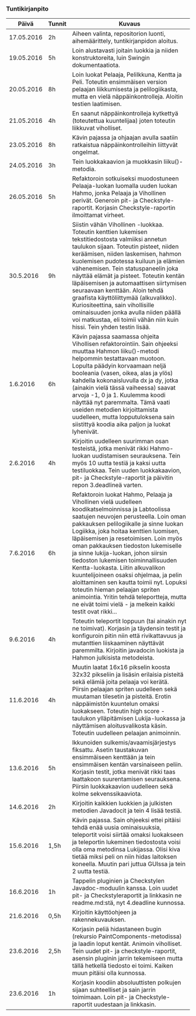 ### Tuntikirjanpito
Päivä | Tunnit | Kuvaus
--------------- | ----- | ------
17.05.2016 | 2h | Aiheen valinta, repositorion luonti, aihemäärittely, tuntikirjanpidon aloitus.
19.05.2016 | 5h | Loin alustavasti joitain luokkia ja niiden konstruktoreita, luin Swingin dokumentaatiota.
20.05.2016 | 8h | Loin luokat Pelaaja, PeliIkkuna, Kentta ja Peli. Toteutin ensimmäisen version pelaajan liikkumisesta ja pelilogiikasta, mutta en vielä näppäinkontrolleja. Aloitin testien laatimisen. 
21.05.2016 | 4h | En saanut näppäinkontrolleja kytkettyä (toteutettua kuuntelijaa) joten toteutin liikkuvat viholliset. 
23.05.2016 | 8h | Kävin pajassa ja ohjaajan avulla saatiin ratkaistua näppäinkontrolleihin liittyvät ongelmat. 
24.05.2016 | 3h | Tein luokkakaavion ja muokkasin liiku()-metodia.
26.05.2016 | 5h | Refaktoroin sotkuiseksi muodostuneen Pelaaja-luokan luomalla uuden luokan Hahmo, jonka Pelaaja ja Vihollinen perivät. Generoin pit- ja Checkstyle-raportit. Korjasin Checkstyle-raportin ilmoittamat virheet. 
30.5.2016 | 9h | Siistin vähän Vihollinen -luokkaa. Toteutin kenttien lukemisen tekstitiedostosta valmiiksi annetun taulukon sijaan. Toteutin pisteet, niiden keräämisen, niiden laskemisen, hahmon kuolemisen pudotessa kuiluun ja elämien vähenemisen. Tein statuspaneelin joka näyttää elämät ja pisteet. Toteutin kentän läpäisemisen ja automaattisen siirtymisen seuraavaan kenttään. Aloin tehdä graafista käyttöliittymää (alkuvalikko). Kuriositeettina, sain vihollisille ominaisuuden jonka avulla niiden päällä voi matkustaa, eli toimii vähän niin kuin hissi. Tein yhden testin lisää. 
1.6.2016 | 6h | Kävin pajassa saamassa ohjeita Vihollisen refaktorointiin. Sain ohjeeksi muuttaa Hahmon liiku()-metodi helpommin testattavaan muotoon. Lopulta päädyin korvaamaan neljä booleania (vasen, oikea, alas ja ylös) kahdella kokonaisluvulla dx ja dy, jotka (ainakin vielä tässä vaiheessa) saavat arvoja -1, 0 ja 1. Kuulemma koodi näyttää nyt paremmalta. Tämä vaati useiden metodien kirjoittamista uudelleen, mutta lopputuloksena sain siistittyä koodia aika paljon ja luokat lyhenivät.
2.6.2016 | 4h | Kirjoitin uudelleen suurimman osan testeistä, jotka menivät rikki Hahmo-luokan uudistamisen seurauksena. Tein myös 10 uutta testiä ja kaksi uutta testiluokkaa. Tein uuden luokkakaavion, pit- ja Checkstyle-raportit ja päivitin repon 3.deadlineä varten.
7.6.2016 | 6h | Refaktoroin luokat Hahmo, Pelaaja ja Vihollinen vielä uudelleen koodikatselmoinnissa ja Labtoolissa saatujen neuvojen perusteella. Loin oman pakkauksen pelilogiikalle ja sinne luokan Logiikka, joka hoitaa kenttien luomisen, läpäisemisen ja resetoimisen. Loin myös oman pakkauksen tiedoston lukemiselle ja sinne lukija-luokan, johon siirsin tiedoston lukemisen toiminnallisuuden Kentta-luokasta. Liitin alkuvalikon kuuntelijoineen osaksi ohjelmaa, ja pelin aloittaminen sen kautta toimii nyt. Lopuksi toteutin hieman pelaajan spriten animointia. Yritin tehdä teleportteja, mutta ne eivät toimi vielä - ja melkein kaikki testit ovat rikki...
9.6.2016 | 4h | Toteutin teleportit loppuun (tai ainakin nyt ne toimivat). Korjasin ja täydensin testit ja konfiguroin pitin niin että rivikattavuus ja mutanttien liiskaaminen näyttävät paremmilta. Kirjoitin javadocin luokista ja Hahmon julkisista metodeista. 
11.6.2016| 4h | Muutin laatat 16x16 pikselin koosta 32x32 pikseliin ja lisäsin erilaisia pisteitä sekä elämiä joita pelaaja voi kerätä. Piirsin pelaajan spriten uudelleen sekä muutaman tilesetin ja pisteitä. Erotin näppäimistön kuuntelun omaksi luokakseen. Toteutin high score -taulukon ylläpitämisen Lukija-luokassa ja näyttämisen aloitusvalikosta käsin. Toteutin uudelleen pelaajan animoinnin. 
13.6.2016 | 5h | Ikkunoiden sulkemis/avaamisjärjestys fiksattu. Asetin taustakuvan ensimmäiseen kenttään ja tein ensimmäisen kentän varsinaiseen peliin. Korjasin testit, jotka menivät rikki taas laattakoon suurentamisen seurauksena. Piirsin luokkakaavion uudelleen sekä kolme sekvenssikaaviota.   
14.6.2016 | 2h | Kirjoitin kaikkien luokkien ja julkisten metodien Javadocit ja tein 4 lisää testiä. 
15.6.2016 | 1,5h | Kävin pajassa. Sain ohjeeksi ettei pitäisi tehdä enää uusia ominaisuuksia, teleportit voisi siirtää omaksi luokakseen ja teleportin lukeminen tiedostosta voisi olla oma metodinsa Lukijassa. Olisi kiva tietää miksi peli on niin hidas laitoksen koneella. Muutin pari juttua GUIssa ja tein 2 uutta testiä. 
16.6.2016 | 1h | Tappelin pluginien ja Checkstylen Javadoc-moduulin kanssa. Loin uudet pit- ja Checkstyleraportit ja linkkasin ne readme.md:stä, nyt 4.deadline kunnossa.
21.6.2016 | 0,5h | Kirjoitin käyttöohjeen ja rakennekuvauksen.
23.6.2016 | 2,5h | Korjasin peliä hidastaneen bugin (rekursio PaintComponents-metodissa) ja laadin loput kentät. Animoin viholliset. Tein uudet pit- ja checkstyle-raportit, asensin pluginin jarrin tekemiseen mutta tällä hetkellä tiedosto ei toimi. Kaiken muun pitäisi olla kunnossa.
23.6.2016 | 1h | Korjasin koodiin absoluuttisten polkujen sijaan suhteelliset ja sain jarrin toimimaan. Loin pit- ja Checkstyle-raportit uudestaan ja linkkasin.
